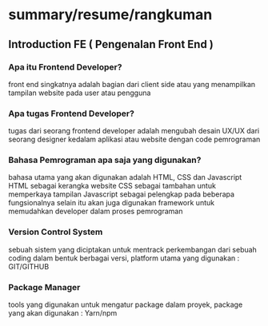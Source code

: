 # summary/resume/rangkuman
<h2>Introduction FE ( Pengenalan Front End )</h2>
<h3>Apa itu Frontend Developer?</h3>
front end singkatnya adalah bagian dari client side atau yang menampilkan tampilan website pada user atau pengguna
<h3>Apa tugas Frontend Developer?</h3>
tugas dari seorang frontend developer adalah mengubah desain UX/UX dari seorang designer kedalam aplikasi atau website dengan code pemrograman
<h3>Bahasa Pemrograman apa saja yang digunakan?</h3>
bahasa utama yang akan digunakan adalah HTML, CSS dan Javascript
HTML sebagai kerangka website
CSS sebagai tambahan untuk memperkaya tampilan
Javascript sebagai pelengkap pada beberapa fungsionalnya
selain itu akan juga digunakan framework untuk memudahkan developer dalam proses pemrograman
<h3>Version Control System</h3>
sebuah sistem yang diciptakan untuk mentrack perkembangan dari sebuah coding dalam bentuk berbagai versi, platform utama yang digunakan : GIT/GITHUB
<h3>Package Manager</h3>
tools yang digunakan untuk mengatur package dalam proyek, package yang akan digunakan : Yarn/npm